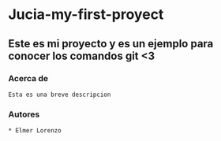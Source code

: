# Jucia-my-first-proyect
Este es mi proyecto  y es un ejemplo para conocer los comandos git &lt;3
------
### Acerca de
    Esta es una breve descripcion
### Autores
    * Elmer Lorenzo